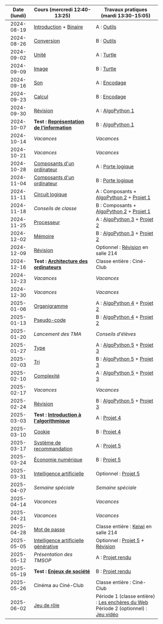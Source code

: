 | Date (lundi) | Cours (mercredi 12:40-13:25)                                      | Travaux pratiques (mardi 13:30-15:05)                                                                                                        |
| :----------: | ----------------------------------------------------------------- | -------------------------------------------------------------------------------------------------------------------------------------------- |
|  2024-08-19  | [Introduction](/docs/1m/intro) + [Binaire](/docs/1m/repr/binaire) | A : [Outils](/docs/1m/prog/outils)                                                                                                           |
|  2024-08-26  | [Conversion](/docs/1m/repr/conversion)                            | B : [Outils](/docs/1m/prog/outils)                                                                                                           |
|  2024-09-02  | [Unité](/docs/1m/repr/unite)                                      | A : [Turtle](/docs/1m/prog/turtle)                                                                                                           |
|  2024-09-09  | [Image](/docs/1m/repr/image)                                      | B : [Turtle](/docs/1m/prog/turtle)                                                                                                           |
|  2024-09-16  | [Son](/docs/1m/repr/son)                                          | A : [Encodage](/docs/1m/repr/encodage)                                                                                                       |
|  2024-09-23  | [Calcul](/docs/1m/repr/calcul)                                    | B : [Encodage](/docs/1m/repr/encodage)                                                                                                       |
|  2024-09-30  | [Révision](/docs/1m/repr/revision)                                | A : [AlgoPython 1](/docs/1m/prog/algopython-1)                                                                                               |
|  2024-10-07  | **Test : [Représentation de l'information](/docs/1m/repr)**       | B : [AlgoPython 1](/docs/1m/prog/algopython-1)                                                                                               |
|  2024-10-14  | _Vacances_                                                        | _Vacances_                                                                                                                                   |
|  2024-10-21  | _Vacances_                                                        | _Vacances_                                                                                                                                   |
|  2024-10-28  | [Composants d'un ordinateur](/docs/1m/arch/composants)            | A : [Porte logique](/docs/1m/arch/porte)                                                                                                     |
|  2024-11-04  | [Composants d'un ordinateur](/docs/1m/arch/composants)            | B : [Porte logique](/docs/1m/arch/porte)                                                                                                     |
|  2024-11-11  | [Circuit logique](/docs/1m/arch/circuit)                          | A : Composants + [AlgoPython 2](/docs/1m/prog/algopython-2) + [Projet 1](/docs/1m/prog/projet-1)                                             |
|  2024-11-18  | _Conseils de classe_                                              | B : Composants + [AlgoPython 2](/docs/1m/prog/algopython-2) + [Projet 1](/docs/1m/prog/projet-1)                                             |
|  2024-11-25  | [Processeur](/docs/1m/arch/processeur)                            | A : [AlgoPython 3](/docs/1m/prog/algopython-3) + [Projet 2](/docs/1m/prog/projet-2)                                                          |
|  2024-12-02  | [Mémoire](/docs/1m/arch/memoire)                                  | B : [AlgoPython 3](/docs/1m/prog/algopython-3) + [Projet 2](/docs/1m/prog/projet-2)                                                          |
|  2024-12-09  | [Révision](/docs/1m/arch/revision)                                | Optionnel : [Révision](/docs/1m/arch/revision) en salle 214                                                                                  |
|  2024-12-16  | **Test : [Architecture des ordinateurs](/docs/1m/arch)**          | Classe entière : Ciné-Club                                                                                                                   |
|  2024-12-23  | _Vacances_                                                        | _Vacances_                                                                                                                                   |
|  2024-12-30  | _Vacances_                                                        | _Vacances_                                                                                                                                   |
|  2025-01-06  | [Organigramme](/docs/1m/algo/organigramme)                        | A : [AlgoPython 4](/docs/1m/prog/algopython-4) + [Projet 2](/docs/1m/prog/projet-2)                                                          |
|  2025-01-13  | [Pseudo-code](/docs/1m/algo/pseudocode)                           | B : [AlgoPython 4](/docs/1m/prog/algopython-4) + [Projet 2](/docs/1m/prog/projet-2)                                                          |
|  2025-01-20  | _Lancement des TMA_                                               | _Conseils d'élèves_                                                                                                                          |
|  2025-01-27  | [Type](/docs/1m/algo/type)                                        | A : [AlgoPython 5](/docs/1m/prog/algopython-5) + [Projet 3](/docs/1m/prog/projet-3)                                                          |
|  2025-02-03  | [Tri](/docs/1m/algo/tri)                                          | B : [AlgoPython 5](/docs/1m/prog/algopython-5) + [Projet 3](/docs/1m/prog/projet-3)                                                          |
|  2025-02-10  | [Complexité](/docs/1m/algo/complexite)                            | A : [AlgoPython 5](/docs/1m/prog/algopython-5) + [Projet 3](/docs/1m/prog/projet-3)                                                          |
|  2025-02-17  | _Vacances_                                                        | _Vacances_                                                                                                                                   |
|  2025-02-24  | [Révision](/docs/1m/algo/revision)                                | B : [AlgoPython 5](/docs/1m/prog/algopython-5) + [Projet 3](/docs/1m/prog/projet-3)                                                          |
|  2025-03-03  | **Test : [Introduction à l'algorithmique](/docs/1m/algo)**        | A : [Projet 4](/docs/1m/prog/projet-4)                                                                                                       |
|  2025-03-10  | [Cookie](/docs/1m/enje/cookie)                                    | B : [Projet 4](/docs/1m/prog/projet-4)                                                                                                       |
|  2025-03-17  | [Système de recommandation](/docs/1m/enje/recommandation)         | A : [Projet 5](/docs/1m/prog/projet-5)                                                                                                       |
|  2025-03-24  | [Économie numérique](/docs/1m/enje/economie)                      | B : [Projet 5](/docs/1m/prog/projet-5)                                                                                                       |
|  2025-03-31  | [Intelligence artificielle](/docs/1m/enje/ia)                     | Optionnel : [Projet 5](/docs/1m/prog/projet-5)                                                                                               |
|  2025-04-07  | _Semaine spéciale_                                                | _Semaine spéciale_                                                                                                                           |
|  2025-04-14  | _Vacances_                                                        | _Vacances_                                                                                                                                   |
|  2025-04-21  | _Vacances_                                                        | _Vacances_                                                                                                                                   |
|  2025-04-28  | [Mot de passe](/docs/1m/enje/mot-de-passe)                        | Classe entière : [Keiwi](https://keiwi.cindytang.ch/) en salle 214                                                                           |
|  2025-05-05  | [Intelligence artificielle générative](/docs/1m/enje/iag)         | Optionnel : [Projet 5](/docs/1m/prog/projet-5) + [Révision](/docs/1m/enje/revision)                                                          |
|  2025-05-12  | _Présentation des TMSOP_                                          | A : [Projet rendu](/docs/1m/prog/projet-rendu)                                                                                               |
|  2025-05-19  | **Test : [Enjeux de société](/docs/1m/enje)**                     | B : [Projet rendu](/docs/1m/prog/projet-rendu)                                                                                               |
|  2025-05-26  | Cinéma au Ciné-Club                                               | Classe entière : Ciné-Club                                                                                                                   |
|  2025-06-02  | [Jeu de rôle](/docs/1m/enje/jdr)                                  | Période 1 (classe entière) : [Les enchères du Web](/docs/1m/prog/enchere) <br/> Période 2 (optionnel) : [Jeu vidéo](/docs/1m/prog/jeu-video) |
